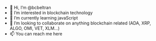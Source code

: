 - 👋 Hi, I’m @bcbeltran
- 👀 I’m interested in blockchain technology
- 🌱 I’m currently learning javaScript
- 💞️ I’m looking to collaborate on anything blockchain related (ADA, XRP, ALGO, OMI, VET, XLM...)
- 📫 You can reach me here

<!---
bcbeltran/bcbeltran is a ✨ special ✨ repository because its `README.md` (this file) appears on your GitHub profile.
You can click the Preview link to take a look at your changes.
--->
